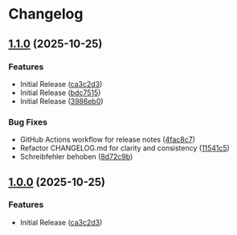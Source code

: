 # Changelog

## [1.1.0](https://github.com/HSLU-Exercise/scope-your-project-gruppe_7/compare/v1.0.0...v1.1.0) (2025-10-25)


### Features

* Initial Release ([ca3c2d3](https://github.com/HSLU-Exercise/scope-your-project-gruppe_7/commit/ca3c2d337ad482b5b19e307d8474ddbce61a3834))
* Initial Release ([bdc7515](https://github.com/HSLU-Exercise/scope-your-project-gruppe_7/commit/bdc7515189265703f58f9f90f9a685983333b7e6))
* Initial Release ([3986eb0](https://github.com/HSLU-Exercise/scope-your-project-gruppe_7/commit/3986eb01adee836df5717e9ecc20d3434b44a20c))


### Bug Fixes

* GitHub Actions workflow for release notes ([4fac8c7](https://github.com/HSLU-Exercise/scope-your-project-gruppe_7/commit/4fac8c7e44864191f25b0bbaa0d83015af450a37))
* Refactor CHANGELOG.md for clarity and consistency ([11541c5](https://github.com/HSLU-Exercise/scope-your-project-gruppe_7/commit/11541c52243bef06b58c462ddb6b0351ecdfd0a7))
* Schreibfehler behoben ([8d72c9b](https://github.com/HSLU-Exercise/scope-your-project-gruppe_7/commit/8d72c9bb37200326e0b8231f19d116f7f1aa0ea7))

## [1.0.0](https://github.com/HSLU-Exercise/scope-your-project-gruppe_7/compare/v1.2.0...v1.0.0) (2025-10-25)


### Features

* Initial Release ([ca3c2d3](https://github.com/HSLU-Exercise/scope-your-project-gruppe_7/commit/ca3c2d337ad482b5b19e307d8474ddbce61a3834))
